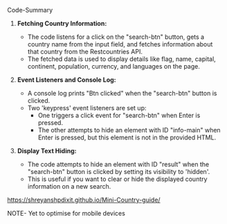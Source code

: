 Code-Summary

1. **Fetching Country Information:**
   - The code listens for a click on the "search-btn" button, gets a country name from the input field, and fetches information about that country from the Restcountries API.
   - The fetched data is used to display details like flag, name, capital, continent, population, currency, and languages on the page.

2. **Event Listeners and Console Log:**
   - A console log prints "Btn clicked" when the "search-btn" button is clicked.
   - Two 'keypress' event listeners are set up:
     - One triggers a click event for "search-btn" when Enter is pressed.
     - The other attempts to hide an element with ID "info-main" when Enter is pressed, but this element is not in the provided HTML.

3. **Display Text Hiding:**
   - The code attempts to hide an element with ID "result" when the "search-btn" button is clicked by setting its visibility to 'hidden'.
   - This is useful if you want to clear or hide the displayed country information on a new search.
  
https://shreyanshpdixit.github.io/Mini-Country-guide/

NOTE- Yet to optimise for mobile devices
